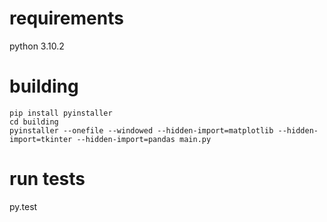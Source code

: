 # requirements 
python 3.10.2

# building 
```
pip install pyinstaller
cd building
pyinstaller --onefile --windowed --hidden-import=matplotlib --hidden-import=tkinter --hidden-import=pandas main.py
```

# run tests
py.test